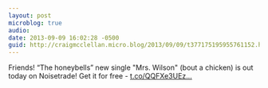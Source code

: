 ```yaml
---
layout: post
microblog: true
audio: 
date: 2013-09-09 16:02:28 -0500
guid: http://craigmcclellan.micro.blog/2013/09/09/t377175195955761152.html
---
```

Friends! “The honeybells” new single "Mrs. Wilson" (bout a chicken) is out today on Noisetrade! Get it for free  - [t.co/QQFXe3UEz...](http://t.co/QQFXe3UEz9)
